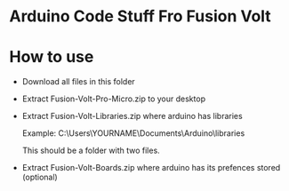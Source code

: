 # Arduino Code Stuff Fro Fusion Volt

# How to use

   - Download all files in this folder
      
   - Extract Fusion-Volt-Pro-Micro.zip to your desktop

   - Extract Fusion-Volt-Libraries.zip where arduino has libraries

        Example: C:\Users\YOURNAME\Documents\Arduino\libraries
        
        This should be a folder with two files.
        
   - Extract Fusion-Volt-Boards.zip where arduino has its prefences stored (optional)
